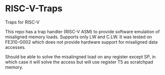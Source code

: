 # RISC-V-Traps
Traps for RISC-V

This repo has a trap handler (RISC-V ASM) to provide software emulation of misaligned memory loads.
Supports only LW and C.LW.
It was tested on FE310-G002 which does not provide hardware support for misaligned data accesses.

Should be able to solve the misalingned load on any register except SP, in which case it will solve the access but will use register T5 as scratchpad memory.
